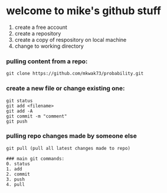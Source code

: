 # welcome to mike's github stuff

1. create a free account
2. create a repository
3. create a copy of respository on local machine
4. change to working directory

### pulling content from a repo:
`git clone https://github.com/mkwak73/probability.git`

### create a new file or change existing one:
````
git status
git add <filename>
git add -A
git commit -m "comment"
git push
````

### pulling repo changes made by someone else
````
git pull (pull all latest changes made to repo)

### main git commands:
0. status
1. add
2. commit
3. push
4. pull
